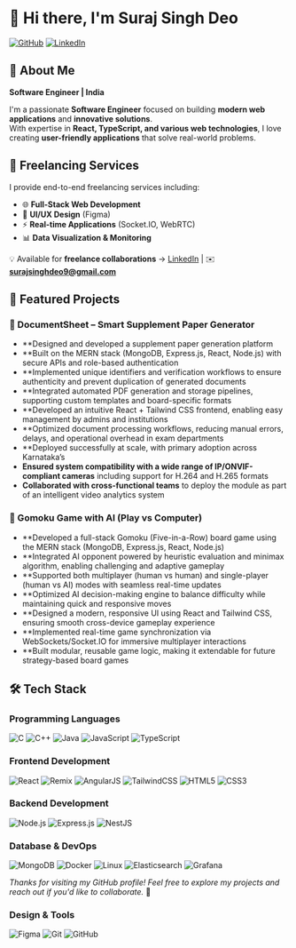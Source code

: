 # 👋 Hi there, I'm Suraj Singh Deo

[![GitHub](https://img.shields.io/badge/GitHub-100000?style=for-the-badge&logo=github&logoColor=white)](https://github.com/Surajsdeo15)
[![LinkedIn](https://img.shields.io/badge/LinkedIn-0077B5?style=for-the-badge&logo=linkedin&logoColor=white)]([https://linkedin.com/in/shivam-kumar-6801421ab](https://www.linkedin.com/in/suraj-singh-deo/))


## 🚀 About Me

**Software Engineer  |  India** 

I'm a passionate **Software Engineer** focused on building **modern web applications** and **innovative solutions**.  
With expertise in **React, TypeScript, and various web technologies**, I love creating **user-friendly applications** that solve real-world problems.  

## 💼 Freelancing Services

I provide end-to-end freelancing services including:  
- 🌐 **Full-Stack Web Development** 
- 🎨 **UI/UX Design** (Figma)
- ⚡ **Real-time Applications** (Socket.IO, WebRTC)  
- 📊 **Data Visualization & Monitoring** 

💡 Available for **freelance collaborations** → [LinkedIn](https://www.linkedin.com/in/suraj-singh-deo/) | ✉️ **surajsinghdeo9@gmail.com**


## 🚀 Featured Projects

### 📝 DocumentSheet – Smart Supplement Paper Generator
- **Designed and developed a supplement paper generation platform
- **Built on the MERN stack (MongoDB, Express.js, React, Node.js) with secure APIs and role-based authentication
- **Implemented unique identifiers and verification workflows to ensure authenticity and prevent duplication of generated documents
- **Integrated automated PDF generation and storage pipelines, supporting custom templates and board-specific formats
- **Developed an intuitive React + Tailwind CSS frontend, enabling easy management by admins and institutions
- **Optimized document processing workflows, reducing manual errors, delays, and operational overhead in exam departments
- **Deployed successfully at scale, with primary adoption across Karnataka’s
- **Ensured system compatibility with a wide range of IP/ONVIF-compliant cameras** including support for H.264 and H.265 formats
- **Collaborated with cross-functional teams** to deploy the module as part of an intelligent video analytics system

  
### 🤖 Gomoku Game with AI (Play vs Computer)
- **Developed a full-stack Gomoku (Five-in-a-Row) board game using the MERN stack (MongoDB, Express.js, React, Node.js)
- **Integrated AI opponent powered by heuristic evaluation and minimax algorithm, enabling challenging and adaptive gameplay
- **Supported both multiplayer (human vs human) and single-player (human vs AI) modes with seamless real-time updates
- **Optimized AI decision-making engine to balance difficulty while maintaining quick and responsive moves
- **Designed a modern, responsive UI using React and Tailwind CSS, ensuring smooth cross-device gameplay experience
- **Implemented real-time game synchronization via WebSockets/Socket.IO for immersive multiplayer interactions
- **Built modular, reusable game logic, making it extendable for future strategy-based board games




## 🛠️ Tech Stack

### Programming Languages
![C](https://img.shields.io/badge/C-A8B9CC?style=for-the-badge&logo=c&logoColor=white)
![C++](https://img.shields.io/badge/C++-00599C?style=for-the-badge&logo=c%2B%2B&logoColor=white)
![Java](https://img.shields.io/badge/Java-007396?style=for-the-badge&logo=java&logoColor=white)
![JavaScript](https://img.shields.io/badge/JavaScript-323330?style=for-the-badge&logo=javascript&logoColor=F7DF1E)
![TypeScript](https://img.shields.io/badge/TypeScript-007ACC?style=for-the-badge&logo=typescript&logoColor=white)

### Frontend Development
![React](https://img.shields.io/badge/React-20232A?style=for-the-badge&logo=react&logoColor=61DAFB)
![Remix](https://img.shields.io/badge/Remix-000000?style=for-the-badge&logo=remix&logoColor=white)
![AngularJS](https://img.shields.io/badge/AngularJS-E23237?style=for-the-badge&logo=angularjs&logoColor=white)
![TailwindCSS](https://img.shields.io/badge/Tailwind_CSS-06B6D4?style=for-the-badge&logo=tailwindcss&logoColor=white)
![HTML5](https://img.shields.io/badge/HTML5-E34F26?style=for-the-badge&logo=html5&logoColor=white)
![CSS3](https://img.shields.io/badge/CSS3-1572B6?style=for-the-badge&logo=css3&logoColor=white)


### Backend Development
![Node.js](https://img.shields.io/badge/Node.js-43853D?style=for-the-badge&logo=node.js&logoColor=white)
![Express.js](https://img.shields.io/badge/Express.js-404D59?style=for-the-badge&logo=express&logoColor=white)
![NestJS](https://img.shields.io/badge/NestJS-E0234E?style=for-the-badge&logo=nestjs&logoColor=white)

### Database & DevOps
![MongoDB](https://img.shields.io/badge/MongoDB-4EA94B?style=for-the-badge&logo=mongodb&logoColor=white)
![Docker](https://img.shields.io/badge/Docker-2496ED?style=for-the-badge&logo=docker&logoColor=white)
![Linux](https://img.shields.io/badge/Linux-FCC624?style=for-the-badge&logo=linux&logoColor=black)
![Elasticsearch](https://img.shields.io/badge/Elasticsearch-005571?style=for-the-badge&logo=elasticsearch&logoColor=white)
![Grafana](https://img.shields.io/badge/Grafana-F46800?style=for-the-badge&logo=grafana&logoColor=white)


*Thanks for visiting my GitHub profile! Feel free to explore my projects and reach out if you'd like to collaborate.* 🚀



### Design & Tools
![Figma](https://img.shields.io/badge/Figma-F24E1E?style=for-the-badge&logo=figma&logoColor=white)
![Git](https://img.shields.io/badge/Git-F05032?style=for-the-badge&logo=git&logoColor=white)
![GitHub](https://img.shields.io/badge/GitHub-100000?style=for-the-badge&logo=github&logoColor=white)



